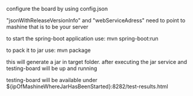 configure the board by using
config.json

"jsonWithReleaseVersionInfo" and "webServiceAdress" need to point to mashine that is to be your server

to start the spring-boot application use:
mvn spring-boot:run

to pack it to jar use: 
mvn package

this will generate a jar in target folder.
after executing the jar service and testing-board will be up and running

testing-board will be available under ${ipOfMashineWhereJarHasBeenStarted}:8282/test-results.html


